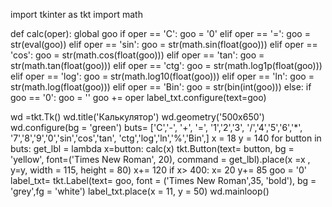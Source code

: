 import tkinter as tkt
import math

def calc(oper):
    global goo
    if oper == 'C':
        goo = '0'
    elif oper == '=':
        goo = str(eval(goo))
    elif oper == 'sin':
        goo = str(math.sin(float(goo)))
    elif oper == 'cos':
        goo = str(math.cos(float(goo)))
    elif oper == 'tan':
        goo = str(math.tan(float(goo)))
    elif oper == 'ctg':
        goo = str(math.log1p(float(goo)))
    elif oper == 'log':
        goo = str(math.log10(float(goo)))
    elif oper == 'ln':
        goo = str(math.log(float(goo)))
    elif oper == 'Bin':
        goo = str(bin(int(goo)))
    else:
        if goo == '0':
            goo = ''
        goo += oper
    label_txt.configure(text=goo)
    
wd =tkt.Tk()
wd.title('Калькулятор')
wd.geometry('500x650')
wd.configure(bg = 'green')
buts= ['C','-', '+', '=',
       '1','2','3', '/','4','5','6','*',
       '7','8','9','0','sin','cos','tan',
       'ctg','log','ln','%','Bin',]
x = 18
y = 140
for button in buts:
    get_lbl = lambda x=button: calc(x)
    tkt.Button(text= button, bg = 'yellow', font=('Times New Roman', 20), command = get_lbl).place(x =x , y=y, width = 115, height = 80)
    x+= 120
    if x> 400:
        x= 20
        y+= 85
goo = '0'
label_txt= tkt.Label(text= goo, font = ('Times New Roman',35, 'bold'), bg = 'grey',fg = 'white')
label_txt.place(x = 11, y = 50)
wd.mainloop()
